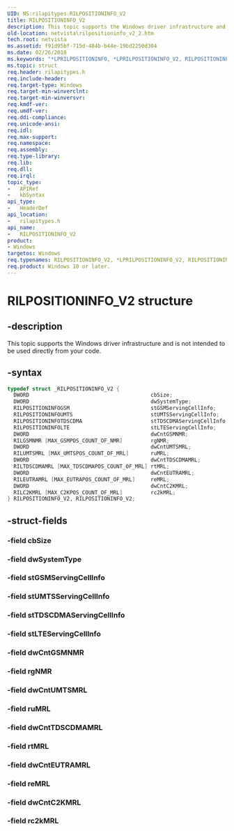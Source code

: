 ```yaml
---
UID: NS:rilapitypes.RILPOSITIONINFO_V2
title: RILPOSITIONINFO_V2
description: This topic supports the Windows driver infrastructure and is not intended to be used directly from your code.
old-location: netvista\rilpositioninfo_v2_2.htm
tech.root: netvista
ms.assetid: f91d95bf-715d-484b-b44e-19bd2250d304
ms.date: 02/26/2018
ms.keywords: "*LPRILPOSITIONINFO, *LPRILPOSITIONINFO_V2, RILPOSITIONINFO, RILPOSITIONINFO_V2, RILPOSITIONINFO_V2 structure [Network Drivers Starting with Windows Vista], netvista.rilpositioninfo_v2_2, rilapitypes/RILPOSITIONINFO_V2"
ms.topic: struct
req.header: rilapitypes.h
req.include-header:
req.target-type: Windows
req.target-min-winverclnt:
req.target-min-winversvr:
req.kmdf-ver:
req.umdf-ver:
req.ddi-compliance:
req.unicode-ansi:
req.idl:
req.max-support:
req.namespace:
req.assembly:
req.type-library:
req.lib:
req.dll:
req.irql:
topic_type:
-	APIRef
-	kbSyntax
api_type:
-	HeaderDef
api_location:
-	rilapitypes.h
api_name:
-	RILPOSITIONINFO_V2
product:
- Windows
targetos: Windows
req.typenames: RILPOSITIONINFO_V2, *LPRILPOSITIONINFO_V2, RILPOSITIONINFO, *LPRILPOSITIONINFO
req.product: Windows 10 or later.
---
```


# RILPOSITIONINFO_V2 structure


## -description


This topic supports the Windows driver infrastructure and is not intended to be used directly from your code.


## -syntax


```cpp
typedef struct _RILPOSITIONINFO_V2 {
  DWORD                                       cbSize;
  DWORD                                       dwSystemType;
  RILPOSITIONINFOGSM                          stGSMServingCellInfo;
  RILPOSITIONINFOUMTS                         stUMTSServingCellInfo;
  RILPOSITIONINFOTDSCDMA                      stTDSCDMAServingCellInfo;
  RILPOSITIONINFOLTE                          stLTEServingCellInfo;
  DWORD                                       dwCntGSMNMR;
  RILGSMNMR [MAX_GSMPOS_COUNT_OF_NMR]         rgNMR;
  DWORD                                       dwCntUMTSMRL;
  RILUMTSMRL [MAX_UMTSPOS_COUNT_OF_MRL]       ruMRL;
  DWORD                                       dwCntTDSCDMAMRL;
  RILTDSCDMAMRL [MAX_TDSCDMAPOS_COUNT_OF_MRL] rtMRL;
  DWORD                                       dwCntEUTRAMRL;
  RILEUTRAMRL [MAX_EUTRAPOS_COUNT_OF_MRL]     reMRL;
  DWORD                                       dwCntC2KMRL;
  RILC2KMRL [MAX_C2KPOS_COUNT_OF_MRL]         rc2kMRL;
} RILPOSITIONINFO_V2, RILPOSITIONINFO_V2;
```


## -struct-fields




### -field cbSize


### -field dwSystemType


### -field stGSMServingCellInfo


### -field stUMTSServingCellInfo


### -field stTDSCDMAServingCellInfo


### -field stLTEServingCellInfo


### -field dwCntGSMNMR


### -field rgNMR


### -field dwCntUMTSMRL


### -field ruMRL


### -field dwCntTDSCDMAMRL


### -field rtMRL


### -field dwCntEUTRAMRL


### -field reMRL


### -field dwCntC2KMRL


### -field rc2kMRL

